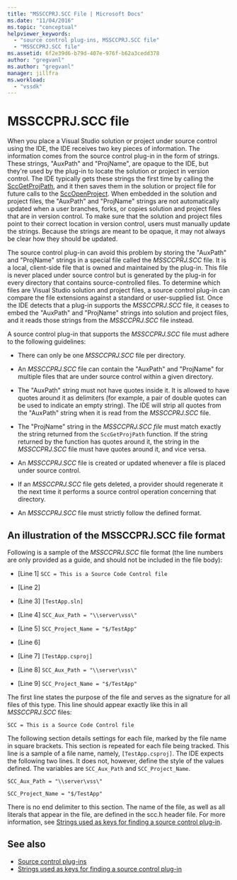 ```yaml
---
title: "MSSCCPRJ.SCC File | Microsoft Docs"
ms.date: "11/04/2016"
ms.topic: "conceptual"
helpviewer_keywords:
  - "source control plug-ins, MSSCCPRJ.SCC file"
  - "MSSCCPRJ.SCC file"
ms.assetid: 6f2e39d6-b79d-407e-976f-b62a3cedd378
author: "gregvanl"
ms.author: "gregvanl"
manager: jillfra
ms.workload:
  - "vssdk"
---
```

# MSSCCPRJ.SCC file
When you place a Visual Studio solution or project under source control using the IDE, the IDE receives two key pieces of information. The information comes from the source control plug-in in the form of strings. These strings, "AuxPath" and "ProjName", are opaque to the IDE, but they're used by the plug-in to locate the solution or project in version control. The IDE typically gets these strings the first time by calling the [SccGetProjPath](../extensibility/sccgetprojpath-function.md), and it then saves them in the solution or project file for future calls to the [SccOpenProject](../extensibility/sccopenproject-function.md). When embedded in the solution and project files, the "AuxPath" and "ProjName" strings are not automatically updated when a user branches, forks, or copies solution and project files that are in version control. To make sure that the solution and project files point to their correct location in version control, users must manually update the strings. Because the strings are meant to be opaque, it may not always be clear how they should be updated.

 The source control plug-in can avoid this problem by storing the "AuxPath" and "ProjName" strings in a special file called the *MSSCCPRJ.SCC* file. It is a local, client-side file that is owned and maintained by the plug-in. This file is never placed under source control but is generated by the plug-in for every directory that contains source-controlled files. To determine which files are Visual Studio solution and project files, a source control plug-in can compare the file extensions against a standard or user-supplied list. Once the IDE detects that a plug-in supports the *MSSCCPRJ.SCC* file, it ceases to embed the "AuxPath" and "ProjName" strings into solution and project files, and it reads those strings from the *MSSCCPRJ.SCC* file instead.

 A source control plug-in that supports the *MSSCCPRJ.SCC* file must adhere to the following guidelines:

-   There can only be one *MSSCCPRJ.SCC* file per directory.

-   An *MSSCCPRJ.SCC* file can contain the "AuxPath" and "ProjName" for multiple files that are under source control within a given directory.

-   The "AuxPath" string must not have quotes inside it. It is allowed to have quotes around it as delimiters (for example, a pair of double quotes can be used to indicate an empty string). The IDE will strip all quotes from the "AuxPath" string when it is read from the *MSSCCPRJ.SCC* file.

-   The "ProjName" string in the *MSSCCPRJ.SCC file* must match exactly the string returned from the `SccGetProjPath` function. If the string returned by the function has quotes around it, the string in the *MSSCCPRJ.SCC* file must have quotes around it, and vice versa.

-   An *MSSCCPRJ.SCC* file is created or updated whenever a file is placed under source control.

-   If an *MSSCCPRJ.SCC* file gets deleted, a provider should regenerate it the next time it performs a source control operation concerning that directory.

-   An *MSSCCPRJ.SCC* file must strictly follow the defined format.

## An illustration of the MSSCCPRJ.SCC file format
 Following is a sample of the *MSSCCPRJ.SCC* file format (the line numbers are only provided as a guide, and should not be included in the file body):

- [Line 1] `SCC = This is a Source Code Control file`

- [Line 2]

- [Line 3] `[TestApp.sln]`

- [Line 4] `SCC_Aux_Path = "\\server\vss\"`

- [Line 5] `SCC_Project_Name = "$/TestApp"`

- [Line 6]

- [Line 7] `[TestApp.csproj]`

- [Line 8] `SCC_Aux_Path = "\\server\vss\"`

- [Line 9] `SCC_Project_Name = "$/TestApp"`

 The first line states the purpose of the file and serves as the signature for all files of this type. This line should appear exactly like this in all *MSSCCPRJ.SCC* files:

 `SCC = This is a Source Code Control file`

 The following section details settings for each file, marked by the file name in square brackets. This section is repeated for each file being tracked. This line is a sample of a file name, namely, `[TestApp.csproj]`. The IDE expects the following two lines. It does not, however, define the style of the values defined. The variables are `SCC_Aux_Path` and `SCC_Project_Name`.

 `SCC_Aux_Path = "\\server\vss\"`

 `SCC_Project_Name = "$/TestApp"`

 There is no end delimiter to this section. The name of the file, as well as all literals that appear in the file, are defined in the scc.h header file. For more information, see [Strings used as keys for finding a source control plug-in](../extensibility/strings-used-as-keys-for-finding-a-source-control-plug-in.md).

## See also
- [Source control plug-ins](../extensibility/source-control-plug-ins.md)
- [Strings used as keys for finding a source control plug-in](../extensibility/strings-used-as-keys-for-finding-a-source-control-plug-in.md)